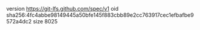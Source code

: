 version https://git-lfs.github.com/spec/v1
oid sha256:4fc4abbe98149445a50bfe145f883cbb89e2cc763917cec1efbafbe9572a4dc2
size 8025
